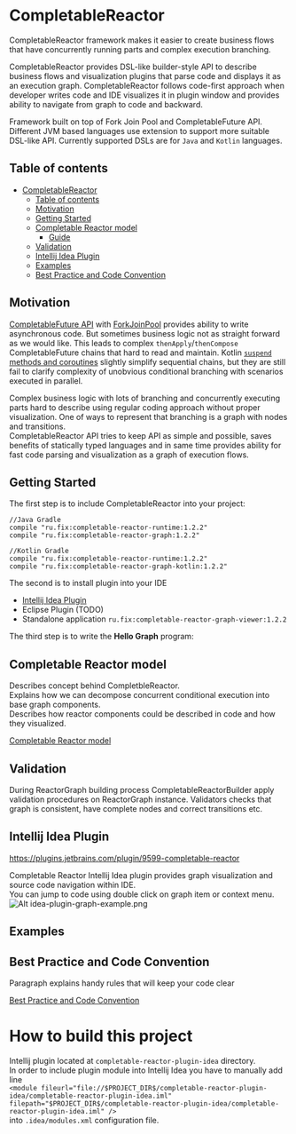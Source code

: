# CompletableReactor
CompletableReactor framework makes it easier to create business flows that have concurrently running parts
 and complex execution branching.

CompletableReactor provides DSL-like builder-style API to describe business flows and visualization plugins
that parse code and displays it as an execution graph. CompletableReactor follows code-first approach when developer
writes code and IDE visualizes it in plugin window and provides ability to navigate from graph to code and backward.

Framework built on top of Fork Join Pool and CompletableFuture API. Different JVM based languages use extension
to support more suitable DSL-like API. Currently supported DSLs are for `Java` and `Kotlin` languages.  

## Table of contents
- [CompletableReactor](#completablereactor)
  * [Table of contents](#table-of-contents)
  * [Motivation](#motivation)
  * [Getting Started](#getting-started)
  * [Completable Reactor model](#completable-reactor-model)
    + [Guide](docs/completable-reactor-model/completable-reactor-model.md)
  * [Validation](#validation)
  * [Intellij Idea Plugin](#intellij-idea-plugin)
  * [Examples](#examples)
  * [Best Practice and Code Convention](#best-practice-and-code-convention)


## Motivation
[CompletableFuture API](https://docs.oracle.com/javase/8/docs/api/java/util/concurrent/CompletableFuture.html)
with [ForkJoinPool](https://docs.oracle.com/javase/8/docs/api/java/util/concurrent/ForkJoinPool.html)
provides ability to write asynchronous code. But sometimes business logic not as straight forward as we would like.
This leads to complex `thenApply`/`thenCompose` CompletableFuture chains that hard to read and maintain. Kotlin
[`suspend` methods and coroutines](https://kotlinlang.org/docs/reference/coroutines.html)
slightly simplify sequential chains, but they are still fail to clarify complexity of
unobvious conditional branching with scenarios executed in parallel.  

Complex business logic with lots of branching and concurrently executing parts hard to describe using regular coding
 approach without proper visualization. One of ways to represent that branching is a graph with nodes and
 transitions.  
CompletableReactor API tries to keep API as simple and possible, saves benefits of statically typed languages and in
same time provides ability for fast code parsing and visualization as a graph of execution flows.

## Getting Started

The first step is to include CompletableReactor into your project:
```
//Java Gradle
compile "ru.fix:completable-reactor-runtime:1.2.2"
compile "ru.fix:completable-reactor-graph:1.2.2"

//Kotlin Gradle
compile "ru.fix:completable-reactor-runtime:1.2.2"
compile "ru.fix:completable-reactor-graph-kotlin:1.2.2"
```
The second is to install plugin into your IDE
* [Intellij Idea Plugin](https://plugins.jetbrains.com/plugin/9599-completable-reactor)
* Eclipse Plugin (TODO)
* Standalone application `ru.fix:completable-reactor-graph-viewer:1.2.2`

The third step is to write the **Hello Graph** program:

## Completable Reactor model
Describes concept behind CompletbleReactor.  
Explains how we can decompose concurrent conditional execution into base graph components.  
Describes how reactor components could be described in code and how they visualized.

[Completable Reactor model](docs/completable-reactor-model/completable-reactor-model.md)


## Validation

During ReactorGraph building process CompletableReactorBuilder apply validation procedures on ReactorGraph instance. Validators checks
that graph is consistent, have complete nodes and correct transitions etc.

## Intellij Idea Plugin
https://plugins.jetbrains.com/plugin/9599-completable-reactor

Completable Reactor Intellij Idea plugin provides graph visualization and source code navigation within IDE.  
You can jump to code using double click on graph item or context menu.
![Alt idea-plugin-graph-example.png](docs/idea-plugin-graph-example.png?raw=true "Graph View")

## Examples

## Best Practice and Code Convention

Paragraph explains handy rules that will keep your code clear

[Best Practice and Code Convention](docs/best-practice-code-convention/best-practice-code-convention.md)  


# How to build this project
Intellij plugin located at `completable-reactor-plugin-idea` directory.  
In order to include plugin module into Intellij Idea you have to manually add line   
`<module fileurl="file://$PROJECT_DIR$/completable-reactor-plugin-idea/completable-reactor-plugin-idea.iml" filepath="$PROJECT_DIR$/completable-reactor-plugin-idea/completable-reactor-plugin-idea.iml" />`      
into `.idea/modules.xml` configuration file.  
